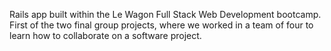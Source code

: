 Rails app built within the Le Wagon Full Stack Web Development bootcamp. First of the two final group projects, where we worked in a team of four to learn how to collaborate on a software project.
